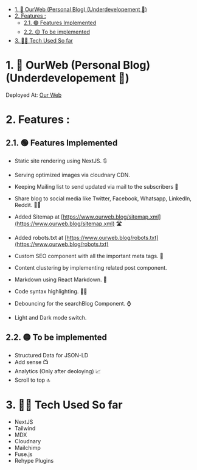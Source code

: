 - [1. 📑 OurWeb (Personal Blog) (Underdevelopement 🚧)](#1--ourweb-personal-blog-underdevelopement-)
- [2. Features :](#2-features-)
  - [2.1. 🟢 Features Implemented](#21--features-implemented)
  - [2.2. 🟡 To be implemented](#22--to-be-implemented)
- [3. 🧑‍💻 Tech Used So far](#3--tech-used-so-far)

# 1. 📑 OurWeb (Personal Blog) (Underdevelopement 🚧)

Deployed At: [Our Web](https://www.ourweb.blog)

# 2. Features :

## 2.1. 🟢 Features Implemented

- Static site rendering using NextJS. 🔃
- Serving optimized images via cloudnary CDN.
- Keeping Mailing list to send updated via mail to the subscribers 📨
- Share blog to social media like Twitter, Facebook, Whatsapp, LinkedIn, Reddit. 🧑‍🏫
- Added Sitemap at [https://www.ourweb.blog/sitemap.xml](https://www.ourweb.blog/sitemap.xml) 🛣️
- Added robots.txt at [https://www.ourweb.blog/robots.txt](https://www.ourweb.blog/robots.txt)
- Custom SEO component with all the important meta tags. 🥇
- Content clustering by implementing related post component.

- Markdown using React Markdown. 📝
- Code syntax highlighting. 👨‍💻
- Debouncing for the searchBlog Component. ⌚
- Light and Dark mode switch.

## 2.2. 🟡 To be implemented

- Structured Data for JSON-LD
- Add sense 📺
- Analytics (Only after deoloying) 📈
- Scroll to top 🔝

# 3. 🧑‍💻 Tech Used So far

- NextJS
- Tailwind
- MDX
- Cloudnary
- Mailchimp
- Fuse.js
- Rehype Plugins

<!-- This is a [Next.js](https://nextjs.org/) project bootstrapped with [`create-next-app`](https://github.com/vercel/next.js/tree/canary/packages/create-next-app).

## Getting Started

First, run the development server:

```bash
npm run dev
# or
yarn dev
```

Open [http://localhost:3000](http://localhost:3000) with your browser to see the result.

You can start editing the page by modifying `pages/index.js`. The page auto-updates as you edit the file.

[API routes](https://nextjs.org/docs/api-routes/introduction) can be accessed on [http://localhost:3000/api/hello](http://localhost:3000/api/hello). This endpoint can be edited in `pages/api/hello.js`.

The `pages/api` directory is mapped to `/api/*`. Files in this directory are treated as [API routes](https://nextjs.org/docs/api-routes/introduction) instead of React pages.

## Learn More

To learn more about Next.js, take a look at the following resources:

- [Next.js Documentation](https://nextjs.org/docs) - learn about Next.js features and API.
- [Learn Next.js](https://nextjs.org/learn) - an interactive Next.js tutorial.

You can check out [the Next.js GitHub repository](https://github.com/vercel/next.js/) - your feedback and contributions are welcome!

## Deploy on Vercel

The easiest way to deploy your Next.js app is to use the [Vercel Platform](https://vercel.com/new?utm_medium=default-template&filter=next.js&utm_source=create-next-app&utm_campaign=create-next-app-readme) from the creators of Next.js.

Check out our [Next.js deployment documentation](https://nextjs.org/docs/deployment) for more details. -->
